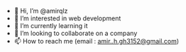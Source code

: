 - 👋 Hi, I’m @amirqlz
- 👀 I’m interested in web development
- 🌱 I’m currently learning it 
- 💞️ I’m looking to collaborate on a company 
- 📫 How to reach me (email : amir..h.gh3152@gmail.com)

<!---
amirqlz/amirqlz is a ✨ special ✨ repository because its `README.md` (this file) appears on your GitHub profile.
You can click the Preview link to take a look at your changes.
--->
